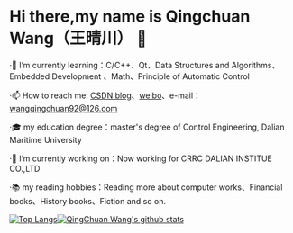 # Hi there,my name is Qingchuan Wang（王晴川） 👋

·🌱 I’m currently learning：C/C++、Qt、Data Structures and Algorithms、Embedded Development 、Math、Principle of Automatic Control

·📫 How to reach me: [CSDN blog](https://blog.csdn.net/wangqingchuan92)、[weibo](https://weibo.com/u/2166554557?is_all=1)、e-mail：wangqingchuan92@126.com

·🎓 my education degree：master's degree of Control Engineering, Dalian Maritime University

·🔭 I’m currently working on：Now working for CRRC DALIAN INSTITUE CO.,LTD

·📚 my reading hobbies：Reading more about computer works、Financial books、History books、Fiction and so on.

<!--
**fyw4/fyw4** is a ✨ _special_ ✨ repository because its `README.md` (this file) appears on your GitHub profile.

Here are some ideas to get you started:

- 🔭 I’m currently working on ...
- 🌱 I’m currently learning ...
- 👯 I’m looking to collaborate on ...
- 🤔 I’m looking for help with ...
- 💬 Ask me about ...
- 📫 How to reach me: ...
- 😄 Pronouns: ...
- ⚡ Fun fact: ...
-->

<!--常用语言--><!--github stats概述-->
[![Top Langs](https://github-readme-stats.vercel.app/api/top-langs/?username=fyw4&layout=compact)](https://github.com/fyw4/github-readme-stats)[![QingChuan Wang's github stats](https://github-readme-stats.vercel.app/api?username=fyw4&count_private=true&show_icons=true)](https://github.com/fyw4/github-readme-stats)


<!--周记录时间-->
<!--[![QingChuan Wang's wakatime stats](https://github-readme-stats.vercel.app/api/wakatime?username=fyw4)](https://github.com/fyw4/github-readme-stats)-->


<!--可以增加想要pin在profile中的repo，以PlantVSZombie-sun-Cheater为例子-->
<!--[![ReadMe Card](https://github-readme-stats.vercel.app/api/pin/?username=fyw4&repo=PlantVSZombie-sun-Cheater)](https://github.com/fyw4/PlantVSZombie-sun-Cheater)-->



